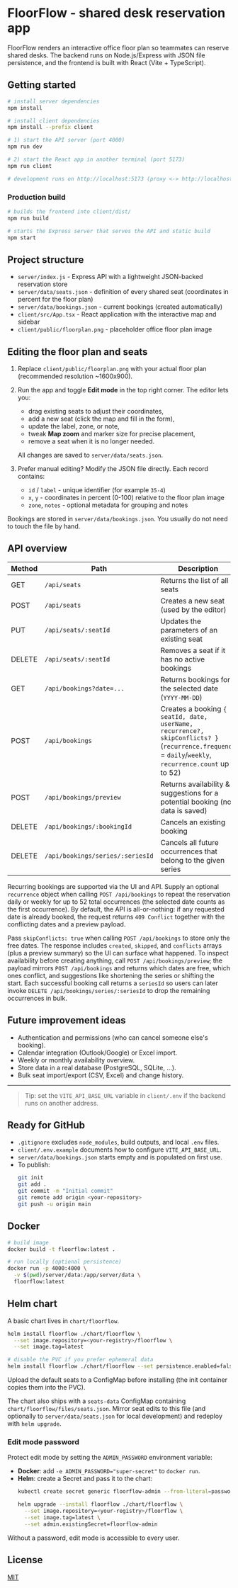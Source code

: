 # FloorFlow - shared desk reservation app

FloorFlow renders an interactive office floor plan so teammates can reserve shared desks. The backend runs on Node.js/Express with JSON file persistence, and the frontend is built with React (Vite + TypeScript).

## Getting started

```bash
# install server dependencies
npm install

# install client dependencies
npm install --prefix client

# 1) start the API server (port 4000)
npm run dev

# 2) start the React app in another terminal (port 5173)
npm run client

# development runs on http://localhost:5173 (proxy <-> http://localhost:4000/api)
```

### Production build

```bash
# builds the frontend into client/dist/
npm run build

# starts the Express server that serves the API and static build
npm start
```

## Project structure

- `server/index.js` - Express API with a lightweight JSON-backed reservation store
- `server/data/seats.json` - definition of every shared seat (coordinates in percent for the floor plan)
- `server/data/bookings.json` - current bookings (created automatically)
- `client/src/App.tsx` - React application with the interactive map and sidebar
- `client/public/floorplan.png` - placeholder office floor plan image

## Editing the floor plan and seats

1. Replace `client/public/floorplan.png` with your actual floor plan (recommended resolution ~1600x900).
2. Run the app and toggle **Edit mode** in the top right corner. The editor lets you:
   - drag existing seats to adjust their coordinates,
   - add a new seat (click the map and fill in the form),
   - update the label, zone, or note,
   - tweak **Map zoom** and marker size for precise placement,
   - remove a seat when it is no longer needed.

   All changes are saved to `server/data/seats.json`.
3. Prefer manual editing? Modify the JSON file directly. Each record contains:
   - `id` / `label` - unique identifier (for example `35-4`)
   - `x`, `y` - coordinates in percent (0-100) relative to the floor plan image
   - `zone`, `notes` - optional metadata for grouping and notes

Bookings are stored in `server/data/bookings.json`. You usually do not need to touch the file by hand.

## API overview

| Method | Path                       | Description                                                     |
|--------|----------------------------|-----------------------------------------------------------------|
| GET    | `/api/seats`               | Returns the list of all seats                                   |
| POST   | `/api/seats`               | Creates a new seat (used by the editor)                         |
| PUT    | `/api/seats/:seatId`       | Updates the parameters of an existing seat                      |
| DELETE | `/api/seats/:seatId`       | Removes a seat if it has no active bookings                     |
| GET    | `/api/bookings?date=...`   | Returns bookings for the selected date (`YYYY-MM-DD`)           |
| POST   | `/api/bookings`            | Creates a booking `{ seatId, date, userName, recurrence?, skipConflicts? }` (`recurrence.frequency` = `daily`/`weekly`, `recurrence.count` up to 52) |
| POST   | `/api/bookings/preview`    | Returns availability & suggestions for a potential booking (no data is saved) |
| DELETE | `/api/bookings/:bookingId` | Cancels an existing booking                                     |
| DELETE | `/api/bookings/series/:seriesId` | Cancels all future occurrences that belong to the given series |

Recurring bookings are supported via the UI and API. Supply an optional `recurrence` object when calling `POST /api/bookings` to repeat the reservation daily or weekly for up to 52 total occurrences (the selected date counts as the first occurrence). By default, the API is all-or-nothing: if any requested date is already booked, the request returns `409 Conflict` together with the conflicting dates and a preview payload.

Pass `skipConflicts: true` when calling `POST /api/bookings` to store only the free dates. The response includes `created`, `skipped`, and `conflicts` arrays (plus a preview summary) so the UI can surface what happened. To inspect availability before creating anything, call `POST /api/bookings/preview`; the payload mirrors `POST /api/bookings` and returns which dates are free, which ones conflict, and suggestions like shortening the series or shifting the start. Each successful booking call returns a `seriesId` so users can later invoke `DELETE /api/bookings/series/:seriesId` to drop the remaining occurrences in bulk.

## Future improvement ideas

- Authentication and permissions (who can cancel someone else's booking).
- Calendar integration (Outlook/Google) or Excel import.
- Weekly or monthly availability overview.
- Store data in a real database (PostgreSQL, SQLite, ...).
- Bulk seat import/export (CSV, Excel) and change history.

---

> Tip: set the `VITE_API_BASE_URL` variable in `client/.env` if the backend runs on another address.

## Ready for GitHub

- `.gitignore` excludes `node_modules`, build outputs, and local `.env` files.
- `client/.env.example` documents how to configure `VITE_API_BASE_URL`.
- `server/data/bookings.json` starts empty and is populated on first use.
- To publish:
  ```bash
  git init
  git add .
  git commit -m "Initial commit"
  git remote add origin <your-repository>
  git push -u origin main
  ```

## Docker

```bash
# build image
docker build -t floorflow:latest .

# run locally (optional persistence)
docker run -p 4000:4000 \
  -v $(pwd)/server/data:/app/server/data \
  floorflow:latest
```

## Helm chart

A basic chart lives in `chart/floorflow`.

```bash
helm install floorflow ./chart/floorflow \
  --set image.repository=<your-registry>/floorflow \
  --set image.tag=latest

# disable the PVC if you prefer ephemeral data
helm install floorflow ./chart/floorflow --set persistence.enabled=false
```

Upload the default seats to a ConfigMap before installing (the init container copies them into the PVC).

The chart also ships with a `seats-data` ConfigMap containing `chart/floorflow/files/seats.json`. Mirror seat edits to this file (and optionally to `server/data/seats.json` for local development) and redeploy with `helm upgrade`.

### Edit mode password

Protect edit mode by setting the `ADMIN_PASSWORD` environment variable:

- **Docker**: add `-e ADMIN_PASSWORD="super-secret"` to `docker run`.
- **Helm**: create a Secret and pass it to the chart:
  ```bash
  kubectl create secret generic floorflow-admin --from-literal=password="super-secret"

  helm upgrade --install floorflow ./chart/floorflow \
    --set image.repository=<your-registry>/floorflow \
    --set image.tag=latest \
    --set admin.existingSecret=floorflow-admin
  ```

Without a password, edit mode is accessible to every user.

## License

[MIT](./LICENSE)
